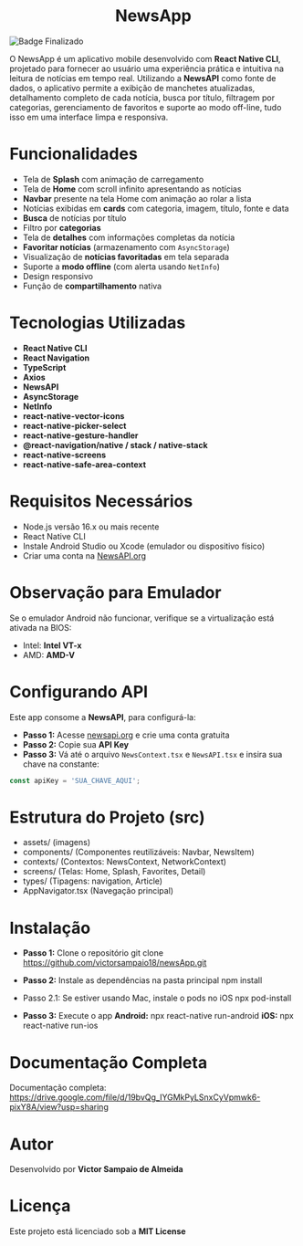 <h1 align="center">NewsApp</h1>

![Badge Finalizado](http://img.shields.io/static/v1?label=STATUS&message=FINALIZADO&color=GREEN&style=for-the-badge)

O NewsApp é um aplicativo mobile desenvolvido com **React Native CLI**, projetado para fornecer ao usuário uma experiência prática e intuitiva na leitura de notícias em tempo real. Utilizando a **NewsAPI** como fonte de dados, o aplicativo permite a exibição de manchetes atualizadas, detalhamento completo de cada notícia, busca por título, filtragem por categorias, gerenciamento de favoritos e suporte ao modo off-line, tudo isso em uma interface limpa e responsiva.

# Funcionalidades
- Tela de **Splash** com animação de carregamento
- Tela de **Home** com scroll infinito apresentando as notícias
- **Navbar** presente na tela Home com animação ao rolar a lista
- Notícias exibidas em **cards** com categoria, imagem, título, fonte e data
- **Busca** de notícias por título
- Filtro por **categorias**
- Tela de **detalhes** com informações completas da notícia
- **Favoritar notícias** (armazenamento com `AsyncStorage`)
- Visualização de **notícias favoritadas** em tela separada
- Suporte a **modo offline** (com alerta usando `NetInfo`)
- Design responsivo
- Função de **compartilhamento** nativa

# Tecnologias Utilizadas
- **React Native CLI**
- **React Navigation**
- **TypeScript**
- **Axios**
- **NewsAPI**
- **AsyncStorage**
- **NetInfo**
- **react-native-vector-icons**
- **react-native-picker-select**
- **react-native-gesture-handler**
- **@react-navigation/native / stack / native-stack**
- **react-native-screens**
- **react-native-safe-area-context**

# Requisitos Necessários
- Node.js versão 16.x ou mais recente
- React Native CLI
- Instale Android Studio ou Xcode (emulador ou dispositivo físico)
- Criar uma conta na [NewsAPI.org](https://newsapi.org)

# Observação para Emulador
Se o emulador Android não funcionar, verifique se a virtualização está ativada na BIOS:
- Intel: **Intel VT-x**
- AMD: **AMD-V**

# Configurando API
Este app consome a **NewsAPI**, para configurá-la:

- **Passo 1:** Acesse [newsapi.org](https://newsapi.org) e crie uma conta gratuita
- **Passo 2:** Copie sua **API Key**
- **Passo 3:** Vá até o arquivo `NewsContext.tsx` e `NewsAPI.tsx` e insira sua chave na constante:
```ts
const apiKey = 'SUA_CHAVE_AQUI';
```

# Estrutura do Projeto (src)
- assets/ (imagens)
- components/ (Componentes reutilizáveis: Navbar, NewsItem)
- contexts/ (Contextos: NewsContext, NetworkContext)
- screens/ (Telas: Home, Splash, Favorites, Detail)
- types/ (Tipagens: navigation, Article)
- AppNavigator.tsx (Navegação principal)

# Instalação
- **Passo 1:** Clone o repositório
git clone https://github.com/victorsampaio18/newsApp.git

- **Passo 2:** Instale as dependências na pasta principal
npm install

- Passo 2.1: Se estiver usando Mac, instale o pods no iOS
npx pod-install

- **Passo 3:** Execute o app
**Android:** npx react-native run-android
**iOS:** npx react-native run-ios

# Documentação Completa
Documentação completa: https://drive.google.com/file/d/19bvQg_IYGMkPyLSnxCyVpmwk6-pixY8A/view?usp=sharing

# Autor
Desenvolvido por **Victor Sampaio de Almeida**

# Licença
Este projeto está licenciado sob a **MIT License**
